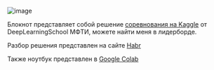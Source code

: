 ![image](https://user-images.githubusercontent.com/78417431/216110875-7ea319e7-e531-483f-b8c8-81bc6b2a2d16.png)


Блокнот представляет собой решение [соревнования на Kaggle](https://www.kaggle.com/competitions/advanced-dls-spring-2021) от DeepLearningSchool МФТИ, 
можете найти меня в лидерборде.

Разбор решения представлен на сайте [Habr](https://habr.com/ru/post/715070/)

Также ноутбук представлен в [Google Colab](https://drive.google.com/file/d/15Tj6BDPFI832XUX2s8ovDpJJAmYeqWPC/view?usp=sharing)
